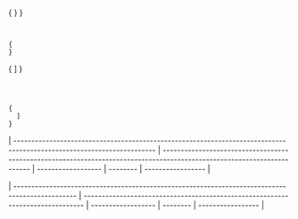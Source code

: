 
</p>







```sh
```





{
  }
}
```


{
}
```




{
  ]
}
```



{
  ]
}
```






| --------------------------------------------------------------------------------------------------------------------- | ----------------------------------------------------------------------------------------------------------------------- | ------------------ | -------- | ----------------- |






| ----------------------------------------------------------------------------------------------- | ------------------------------------------------------------------------------ | ------------------ | -------- | ----------------- |



